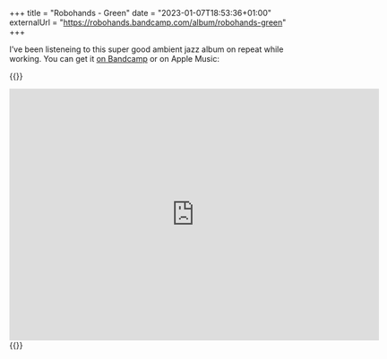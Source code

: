 +++
title = "Robohands - Green"
date = "2023-01-07T18:53:36+01:00"
externalUrl = "https://robohands.bandcamp.com/album/robohands-green"
+++

I’ve been listeneing to this super good ambient jazz album on repeat while working. You can get it [on Bandcamp][] or on Apple Music:

{{<raw>}}
<iframe allow="autoplay *; encrypted-media *;" frameborder="0" width="660" height="450" style="overflow:hidden;background:transparent;" sandbox="allow-forms allow-popups allow-same-origin allow-scripts allow-storage-access-by-user-activation allow-top-navigation-by-user-activation" src="https://embed.music.apple.com/us/album/green/1623410474"></iframe>
{{</raw>}}

[on Bandcamp]: https://robohands.bandcamp.com/album/robohands-green
